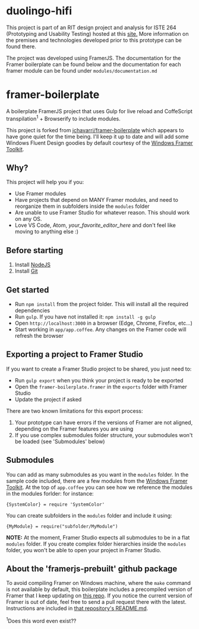 # duolingo-hifi

This project is part of an RIT design project and analysis for ISTE 264 
(Prototyping and Usability Testing) hosted at this 
[site.](https://people.rit.edu/~lwm2120/ISTE264/projectSite)  More 
information on the premises and technologies developed prior to this 
prototype can be found there.

The project was developed using FramerJS. The documentation for the 
Framer boilerplate can be found below and the documentation for each 
framer module can be found under `modules/documentation.md`


# framer-boilerplate
A boilerplate FramerJS project that uses Gulp for live reload and CoffeScript transpilation<sup>1</sup> + Browserify to include modules.

This project is forked from [jchavarri/framer-boilerplate](https://github.com/jchavarri/framer-boilerplate) which appears to have gone quiet for the time being. I'll keep it up to date and will add some Windows Fluent Design goodies by default courtesy of the [Windows Framer Toolkit](https://github.com/Microsoft/windows-framer-toolkit).

## Why?

This project will help you if you:

- Use Framer modules
- Have projects that depend on MANY Framer modules, and need to reorganize them in subfolders inside the `modules` folder
- Are unable to use Framer Studio for whatever reason. This should work on any OS. 
- Love VS Code, Atom, *your_favorite_editor_here* and don't feel like moving to anything else :)

## Before starting

1. Install [NodeJS](https://nodejs.org/en/download/)
2. Install [Git](https://git-scm.com/)

## Get started

- Run `npm install` from the project folder. This will install all the required dependencies
- Run `gulp`. If you have not installed it: `npm install -g gulp`
- Open `http://localhost:3000` in a browser (Edge, Chrome, Firefox, etc...)
- Start working in `app/app.coffee`. Any changes on the Framer code will refresh the browser

## Exporting a project to Framer Studio

If you want to create a Framer Studio project to be shared, you just need to:

- Run `gulp export` when you think your project is ready to be exported
- Open the `framer-boilerplate.framer` in the `exports` folder with Framer Studio
- Update the project if asked

There are two known limitations for this export process:

1. Your prototype can have errors if the versions of Framer are not aligned, depending on the Framer features you are using
2. If you use complex submodules folder structure, your submodules won't be loaded (see 'Submodules' below)

## Submodules

You can add as many submodules as you want in the `modules` folder. In the sample code included, there are a few modules from the [Windows Framer Toolkit](https://github.com/Microsoft/windows-framer-toolkit). At the top of `app.coffee` you can see how we reference the modules in the modules forlder: for instance:

`{SystemColor} = require 'SystemColor'`

You can create subfolders in the `modules` folder and include it using:

`{MyModule} = require("subfolder/MyModule")`

**NOTE:** At the moment, Framer Studio expects all submodules to be in a flat `modules` folder. If you create complex folder hierarchies inside the `modules` folder, you won't be able to open your project in Framer Studio.

## About the 'framerjs-prebuilt' github package

To avoid compiling Framer on Windows machine, where the `make` command is not available by default, this boilerplate includes a precompiled version of Framer that I keep updating on [this repo](https://github.com/joeday/framerjs-prebuilt). If you notice the current version of Framer is out of date, feel free to send a pull request there with the latest. Instructions are included in [that repository's README.md](https://github.com/joetheday/framerjs-prebuilt/blob/master/README.md).

<sup>1</sup>Does this word even exist??
